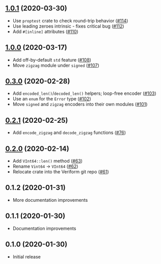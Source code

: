 ## [1.0.1] (2020-03-30)

- Use `proptest` crate to check round-trip behavior ([#114])
- Use leading zeroes intrinsic - fixes critical bug ([#112])
- Add `#[inline]` attributes ([#110])

[1.0.1]: https://github.com/iqlusioninc/veriform/pull/115
[#114]: https://github.com/iqlusioninc/veriform/pull/114
[#112]: https://github.com/iqlusioninc/veriform/pull/112
[#110]: https://github.com/iqlusioninc/veriform/pull/110

## [1.0.0] (2020-03-17)

- Add off-by-default `std` feature ([#108])
- Move `zigzag` module under `signed` ([#107])

[1.0.0]: https://github.com/iqlusioninc/veriform/pull/109
[#108]: https://github.com/iqlusioninc/veriform/pull/108
[#107]: https://github.com/iqlusioninc/veriform/pull/107

## [0.3.0] (2020-02-28)

- Add `encoded_len()`/`decoded_len()` helpers; loop-free encoder ([#103])
- Use an `enum` for the `Error` type ([#102])
- Move `signed` and `zigzag` encoders into their own modules ([#101])

[0.3.0]: https://github.com/iqlusioninc/veriform/pull/104
[#103]: https://github.com/iqlusioninc/veriform/pull/103
[#102]: https://github.com/iqlusioninc/veriform/pull/102
[#101]: https://github.com/iqlusioninc/veriform/pull/101

## [0.2.1] (2020-02-25)

- Add `encode_zigzag` and `decode_zigzag` functions ([#76])

[0.2.1]: https://github.com/iqlusioninc/veriform/pull/82
[#76]: https://github.com/iqlusioninc/veriform/pull/76

## [0.2.0] (2020-02-14)

- Add `VInt64::len()` method ([#63])
- Rename `Vint64` -> `VInt64` ([#62])
- Relocate crate into the Veriform git repo ([#61])

[0.2.0]: https://github.com/iqlusioninc/veriform/pull/64
[#63]: https://github.com/iqlusioninc/veriform/pull/63
[#62]: https://github.com/iqlusioninc/veriform/pull/62
[#61]: https://github.com/iqlusioninc/veriform/pull/61

## 0.1.2 (2020-01-31)

- More documentation improvements

## 0.1.1 (2020-01-30)

- Documentation improvements

## 0.1.0 (2020-01-30)

- Initial release
